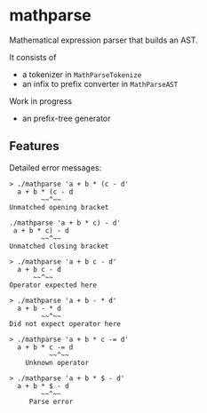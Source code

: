 # mathparse
Mathematical expression parser that builds an AST.

It consists of

- a tokenizer in `MathParseTokenize`
- an infix to prefix converter in `MathParseAST`

Work in progress

- an prefix-tree generator

## Features

Detailed error messages:

```
> ./mathparse 'a + b * (c - d'
  a + b * (c - d
        ~~^~~
Unmatched opening bracket
```

```
./mathparse 'a + b * c) - d'
 a + b * c) - d
        ~~^~~
Unmatched closing bracket
```

```
> ./mathparse 'a + b c - d'
  a + b c - d
      ~~^~~
Operator expected here
```

```
> ./mathparse 'a + b - * d'
  a + b - * d
        ~~^~~
Did not expect operator here
```

```
> ./mathparse 'a + b * c -= d'
  a + b * c -= d
          ~~^~~
    Unknown operator
```

```
> ./mathparse 'a + b * $ - d'
  a + b * $ - d
        ~~^~~
     Parse error
```
